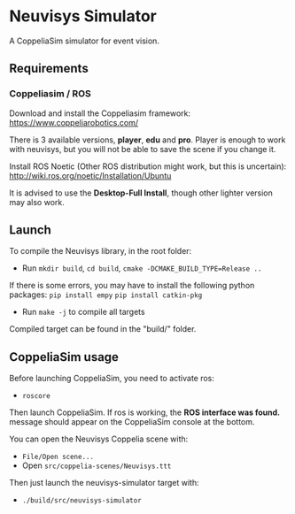 # Neuvisys Simulator

A CoppeliaSim simulator for event vision.

## Requirements

### Coppeliasim / ROS

Download and install the Coppeliasim framework: https://www.coppeliarobotics.com/

There is 3 available versions, **player**, **edu** and **pro**. Player is enough to work with neuvisys, but you will not be able to save the scene if you change it.

Install ROS Noetic (Other ROS distribution might work, but this is uncertain): http://wiki.ros.org/noetic/Installation/Ubuntu

It is advised to use the **Desktop-Full Install**, though other lighter version may also work.

## Launch

To compile the Neuvisys library, in the root folder:
- Run ``mkdir build``, ``cd build``, ``cmake -DCMAKE_BUILD_TYPE=Release ..``

If there is some errors, you may have to install the following python packages:
``pip install empy``
``pip install catkin-pkg``

- Run ``make -j`` to compile all targets

Compiled target can be found in the "build/" folder.

## CoppeliaSim usage

Before launching CoppeliaSim, you need to activate ros:
- ``roscore``

Then launch CoppeliaSim. If ros is working, the **ROS interface was found.** message should appear on the CoppeliaSim console at the bottom.

You can open the Neuvisys Coppelia scene with:
- ``File/Open scene...``
- Open ``src/coppelia-scenes/Neuvisys.ttt``

Then just launch the neuvisys-simulator target with:
- ``./build/src/neuvisys-simulator``
